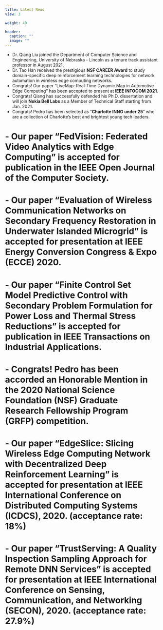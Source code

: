 ```yaml
---
title: Latest News
view: 3

weight: 40

header:
  caption: ""
  image: ""
---
```

- Dr. Qiang Liu joined the Department of Computer Science and Engineering, University of Nebraska - Lincoln as a tenure track assistant professor in August 2021. 
- Dr. Tao Han received the prestigious **NSF CAREER Award** to study domain-specific deep reinforcement learning technologies for network automation in wireless edge computing networks.
- Congrats! Our paper “LiveMap: Real-Time Dynamic Map in Automotive Edge Computing” has been accepted to present at **IEEE INFOCOM 2021**.
- Congrats! Qiang has successfully defended his Ph.D. dissertation and will join **Nokia Bell Labs** as a Member of Technical Staff starting from Jan. 2021.
- Congrats! Pedro has been selected as “**Charlotte INNO under 25**” who are a collection of Charlotte’s best and brightest young tech leaders.
# - Our paper “FedVision: Federated Video Analytics with Edge Computing” is accepted for publication in the IEEE Open Journal of the Computer Society.
# - Our paper “Evaluation of Wireless Communication Networks on Secondary Frequency Restoration in Underwater Islanded Microgrid” is accepted for presentation at IEEE Energy Conversion Congress & Expo (ECCE) 2020.
# - Our paper “Finite Control Set Model Predictive Control with Secondary Problem Formulation for Power Loss and Thermal Stress Reductions” is accepted for publication in IEEE Transactions on Industrial Applications. 
# - Congrats! Pedro has been accorded an Honorable Mention in the 2020 National Science Foundation (NSF) Graduate Research Fellowship Program (GRFP) competition.
# - Our paper “EdgeSlice: Slicing Wireless Edge Computing Network with Decentralized Deep Reinforcement Learning” is accepted for presentation at IEEE International Conference on Distributed Computing Systems (ICDCS), 2020. (acceptance rate: 18%)
# - Our paper “TrustServing: A Quality Inspection Sampling Approach for Remote DNN Services” is accepted for presentation at IEEE International Conference on Sensing, Communication, and Networking (SECON), 2020. (acceptance rate: 27.9%)
